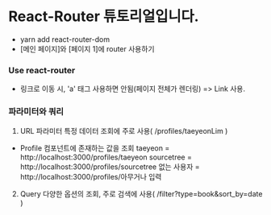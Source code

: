 # React-Router 튜토리얼입니다.

- yarn add react-router-dom
- [메인 페이지]와 [페이지 1]에 router 사용하기

### Use react-router

- 링크로 이동 시, 'a' 태그 사용하면 안됨(페이지 전체가 렌더링)
  => Link 사용.

### 파라미터와 쿼리

1. URL 파라미터
   특정 데이터 조회에 주로 사용( /profiles/taeyeonLim )

- Profile 컴포넌트에 존재하는 값을 조회
  taeyeon = http://localhost:3000/profiles/taeyeon
  sourcetree = http://localhost:3000/profiles/sourcetree
  없는 사용자 = http://localhost:3000/profiles/아무거나 입력

2. Query
   다양한 옵션의 조회, 주로 검색에 사용( /filter?type=book&sort_by=date )
